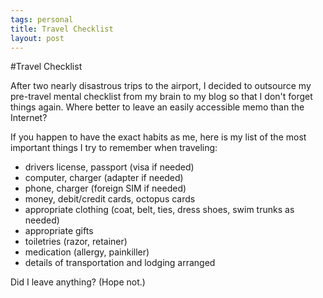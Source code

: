 ```yaml
--- 
tags: personal
title: Travel Checklist
layout: post
---
```


#Travel Checklist

After two nearly disastrous trips to the airport, I decided to outsource my pre-travel mental checklist from my brain to my blog so that I don't forget things again. Where better to leave an easily accessible memo than the Internet?

If you happen to have the exact habits as me, here is my list of the most important things I try to remember when traveling: 

* drivers license, passport (visa if needed)
* computer, charger (adapter if needed)
* phone, charger (foreign SIM if needed)
* money, debit/credit cards, octopus cards
* appropriate clothing (coat, belt, ties, dress shoes, swim trunks as needed)
* appropriate gifts
* toiletries (razor, retainer)
* medication (allergy, painkiller)
* details of transportation and lodging arranged 

Did I leave anything? (Hope not.)
